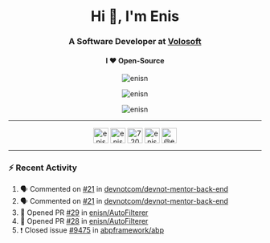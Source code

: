 <h1 align="center">Hi 👋, I'm Enis</h1>
<h3 align="center">A Software Developer at <a href="/volosoft">Volosoft</a></h3>

<h4 align="center"> I ❤ Open-Source</h4>

<p align="center"> <img src="https://komarev.com/ghpvc/?username=enisn" alt="enisn" /> </p>

<p align="center">
<img src="https://github-readme-stats.vercel.app/api/top-langs/?username=enisn&layout=compact" alt="enisn" />
</p>

<p align="center">
<img src="https://github-readme-stats.vercel.app/api?username=enisn&show_icons=true" alt="enisn" />
</p>

<hr />

<p align="center">
<a href="https://dev.to/enisn" target="blank"><img align="center" src="https://cdn.jsdelivr.net/npm/simple-icons@3.0.1/icons/dev-dot-to.svg" alt="enisn" height="30" width="30" /></a>
<a href="https://twitter.com/enisnecipoglu" target="blank"><img align="center" src="https://cdn.jsdelivr.net/npm/simple-icons@3.0.1/icons/twitter.svg" alt="enisnecipoglu" height="30" width="30" /></a>
<a href="https://stackoverflow.com/users/7200126" target="blank"><img align="center" src="https://cdn.jsdelivr.net/npm/simple-icons@3.0.1/icons/stackoverflow.svg" alt="7200126" height="30" width="30" /></a>
<a href="https://instagram.com/enisnecipoglu" target="blank"><img align="center" src="https://cdn.jsdelivr.net/npm/simple-icons@3.0.1/icons/instagram.svg" alt="enisnecipoglu" height="30" width="30" /></a>
<a href="https://medium.com/@enis.necipoglu" target="blank"><img align="center" src="https://cdn.jsdelivr.net/npm/simple-icons@3.0.1/icons/medium.svg" alt="@enis.necipoglu" height="30" width="30" /></a>
</p>

<hr />

### :zap: Recent Activity

<!--START_SECTION:activity-->
1. 🗣 Commented on [#21](https://github.com/devnotcom/devnot-mentor-back-end/issues/21) in [devnotcom/devnot-mentor-back-end](https://github.com/devnotcom/devnot-mentor-back-end)
2. 🗣 Commented on [#21](https://github.com/devnotcom/devnot-mentor-back-end/issues/21) in [devnotcom/devnot-mentor-back-end](https://github.com/devnotcom/devnot-mentor-back-end)
3. 💪 Opened PR [#29](https://github.com/enisn/AutoFilterer/pull/29) in [enisn/AutoFilterer](https://github.com/enisn/AutoFilterer)
4. 💪 Opened PR [#28](https://github.com/enisn/AutoFilterer/pull/28) in [enisn/AutoFilterer](https://github.com/enisn/AutoFilterer)
5. ❗️ Closed issue [#9475](https://github.com/abpframework/abp/issues/9475) in [abpframework/abp](https://github.com/abpframework/abp)
<!--END_SECTION:activity-->
